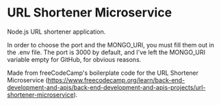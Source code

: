 # URL Shortener Microservice

Node.js URL shortener application.

In order to choose the port and the MONGO_URI, you must fill them out in the .env file. The port is 3000 by default, and I've left the MONGO_URI variable empty for GitHub, for obvious reasons.
 
Made from freeCodeCamp's boilerplate code for the URL Shortener Microservice (https://www.freecodecamp.org/learn/back-end-development-and-apis/back-end-development-and-apis-projects/url-shortener-microservice).

